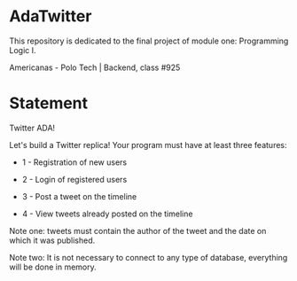 # AdaTwitter

This repository is dedicated to the final project of module one: Programming Logic I.

Americanas - Polo Tech | Backend, class #925


# Statement

Twitter ADA!

Let's build a Twitter replica! Your program must have at least three features:

* 1 - Registration of new users

* 2 - Login of registered users

* 3 - Post a tweet on the timeline

* 4 - View tweets already posted on the timeline

Note one: tweets must contain the author of the tweet and the date on which it was published.

Note two: It is not necessary to connect to any type of database, everything will be done in memory.
